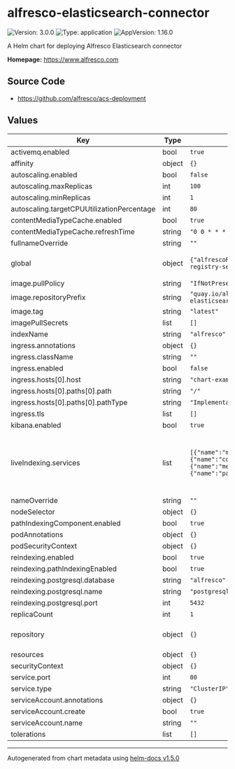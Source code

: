 # alfresco-elasticsearch-connector

![Version: 3.0.0](https://img.shields.io/badge/Version-3.0.0-informational?style=flat-square) ![Type: application](https://img.shields.io/badge/Type-application-informational?style=flat-square) ![AppVersion: 1.16.0](https://img.shields.io/badge/AppVersion-1.16.0-informational?style=flat-square)

A Helm chart for deploying Alfresco Elasticsearch connector

**Homepage:** <https://www.alfresco.com>

## Source Code

* <https://github.com/alfresco/acs-deployment>

## Values

| Key | Type | Default | Description |
|-----|------|---------|-------------|
| activemq.enabled | bool | `true` |  |
| affinity | object | `{}` |  |
| autoscaling.enabled | bool | `false` |  |
| autoscaling.maxReplicas | int | `100` |  |
| autoscaling.minReplicas | int | `1` |  |
| autoscaling.targetCPUUtilizationPercentage | int | `80` |  |
| contentMediaTypeCache.enabled | bool | `true` |  |
| contentMediaTypeCache.refreshTime | string | `"0 0 * * * *"` |  |
| fullnameOverride | string | `""` |  |
| global | object | `{"alfrescoRegistryPullSecrets":"quay-registry-secret"}` | The parent chart will set the values for "alfrescoRegistryPullSecrets" |
| image.pullPolicy | string | `"IfNotPresent"` |  |
| image.repositoryPrefix | string | `"quay.io/alfresco/alfresco-elasticsearch"` |  |
| image.tag | string | `"latest"` |  |
| imagePullSecrets | list | `[]` |  |
| indexName | string | `"alfresco"` |  |
| ingress.annotations | object | `{}` |  |
| ingress.className | string | `""` |  |
| ingress.enabled | bool | `false` |  |
| ingress.hosts[0].host | string | `"chart-example.local"` |  |
| ingress.hosts[0].paths[0].path | string | `"/"` |  |
| ingress.hosts[0].paths[0].pathType | string | `"ImplementationSpecific"` |  |
| ingress.tls | list | `[]` |  |
| kibana.enabled | bool | `true` |  |
| liveIndexing.services | list | `[{"name":"mediation"},{"name":"content","replicaCount":1},{"name":"metadata","replicaCount":1},{"name":"path","replicaCount":1}]` | The property liveIndexing.services contains a list of all live indexing services. Mediation service must be always a single instance. Other service can scale up. |
| nameOverride | string | `""` |  |
| nodeSelector | object | `{}` |  |
| pathIndexingComponent.enabled | bool | `true` |  |
| podAnnotations | object | `{}` |  |
| podSecurityContext | object | `{}` |  |
| reindexing.enabled | bool | `true` |  |
| reindexing.pathIndexingEnabled | bool | `true` |  |
| reindexing.postgresql.database | string | `"alfresco"` |  |
| reindexing.postgresql.name | string | `"postgresql-acs"` |  |
| reindexing.postgresql.port | int | `5432` |  |
| replicaCount | int | `1` |  |
| repository | object | `{}` | The parent chart will set the values for "repository.host" and "repository.port" |
| resources | object | `{}` |  |
| securityContext | object | `{}` |  |
| service.port | int | `80` |  |
| service.type | string | `"ClusterIP"` |  |
| serviceAccount.annotations | object | `{}` |  |
| serviceAccount.create | bool | `true` |  |
| serviceAccount.name | string | `""` |  |
| tolerations | list | `[]` |  |

----------------------------------------------
Autogenerated from chart metadata using [helm-docs v1.5.0](https://github.com/norwoodj/helm-docs/releases/v1.5.0)
